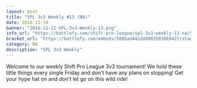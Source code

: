 ```yaml
---
layout: post
title: "SPL 3v3 Weekly #13 (NA)"
date: 2016-11-18
banner: "2016-11-12-SPL-3v3-Weekly-13.png"
info_url: "https://battlefy.com/shift-pro-league/spl-3v3-weekly-13-na/580bad442dd4003503869427/info"
bracket_url: "https://battlefy.com/embeds/580bad442dd4003503869427/stage/580bad442dd4003503869428"
category: NA
description: "SPL 3v3 Weekly"
---
```


Welcome to our weekly Shift Pro League 3v3 tournament! We hold these little things every single Friday and don't have any plans on stopping! Get your hype hat on and don't let go on this wild ride!
